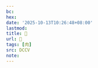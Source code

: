 ```yaml
---
bc:
hex:
date: '2025-10-13T10:26:48+08:00'
lastmod:
title: 􁔕
url: 􁔕
tags: [肉]
src: DCCV
note:
---
```

